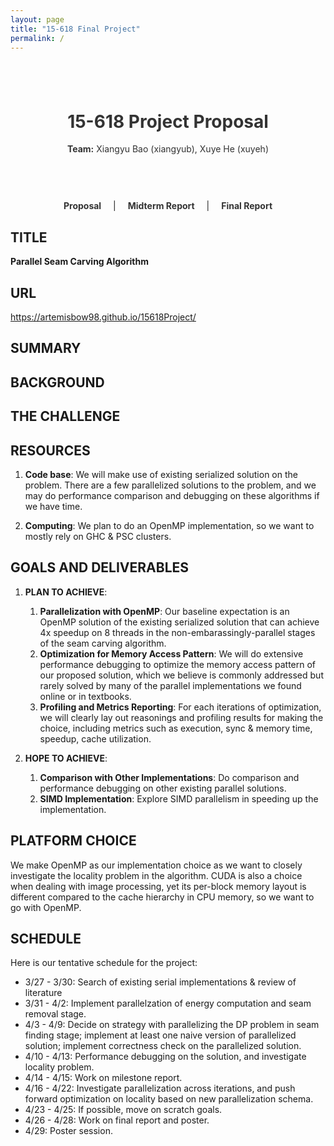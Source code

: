 ```yaml
---
layout: page
title: "15-618 Final Project"
permalink: /
---
```


<!-- Inline CSS for styling the title and navigation -->
<style>
.header-title {
  padding: 40px 20px;
  text-align: center;
  color: #333;
}
nav {
  text-align: center;
  margin: 20px 0;
}
nav a {
  margin: 0 15px;
  text-decoration: none;
  font-weight: bold;
  color: #333;
}
nav a:hover {
  color: #007acc;
}
</style>

<!-- Title Section -->
<div class="header-title">
  <h1>15-618 Project Proposal</h1>
  <p><strong>Team:</strong> Xiangyu Bao (xiangyub), Xuye He (xuyeh)</p>
</div>

<!-- Navigation Links -->
<nav>
  <a href="/">Proposal</a> |
  <a href="/page1">Midterm Report</a> |
  <a href="/page2">Final Report</a>
</nav>

<!-- Main Content -->
## TITLE

**Parallel Seam Carving Algorithm**

## URL

<https://artemisbow98.github.io/15618Project/>

## SUMMARY

## BACKGROUND

## THE CHALLENGE

## RESOURCES

1. **Code base**: We will make use of existing serialized solution on the problem. There are a few parallelized solutions to the problem, and we may do performance comparison and debugging on these algorithms if we have time.

2. **Computing**: We plan to do an OpenMP implementation, so we want to mostly rely on GHC & PSC clusters.

## GOALS AND DELIVERABLES

1. **PLAN TO ACHIEVE**:
   1. **Parallelization with OpenMP**: Our baseline expectation is an OpenMP solution of the existing serialized solution that can achieve 4x speedup on 8 threads in the non-embarassingly-parallel stages of the seam carving algorithm.
   2. **Optimization for Memory Access Pattern**: We will do extensive performance debugging to optimize the memory access pattern of our proposed solution, which we believe is commonly addressed but rarely solved by many of the parallel implementations we found online or in textbooks.
   3. **Profiling and Metrics Reporting**: For each iterations of optimization, we will clearly lay out reasonings and profiling results for making the choice, including metrics such as execution, sync & memory time, speedup, cache utilization.

2. **HOPE TO ACHIEVE**:

   1. **Comparison with Other Implementations**: Do comparison and performance debugging on other existing parallel solutions.
   2. **SIMD Implementation**: Explore SIMD parallelism in speeding up the implementation.

## PLATFORM CHOICE

We make OpenMP as our implementation choice as we want to closely investigate the locality problem in the algorithm. CUDA is also a choice when dealing with image processing, yet its per-block memory layout is different compared to the cache hierarchy in CPU memory, so we want to go with OpenMP.

## SCHEDULE

Here is our tentative schedule for the project:

- 3/27 - 3/30: Search of existing serial implementations & review of literature
- 3/31 - 4/2: Implement parallelzation of energy computation and seam removal stage.
- 4/3 - 4/9: Decide on strategy with parallelizing the DP problem in seam finding stage; implement at least one naive version of parallelized solution; implement correctness check on the parallelized solution.
- 4/10 - 4/13: Performance debugging on the solution, and investigate locality problem.
- 4/14 - 4/15: Work on milestone report.
- 4/16 - 4/22: Investigate parallelization across iterations, and push forward optimization on locality based on new parallelization schema.
- 4/23 - 4/25: If possible, move on scratch goals.
- 4/26 - 4/28: Work on final report and poster.
- 4/29: Poster session.
